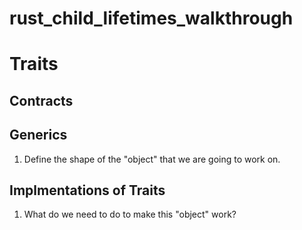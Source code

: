 # rust_child_lifetimes_walkthrough

# Traits

## Contracts

## Generics

1. Define the shape of the "object" that we are going to work on.

## Implmentations of Traits

1. What do we need to do to make this "object" work?